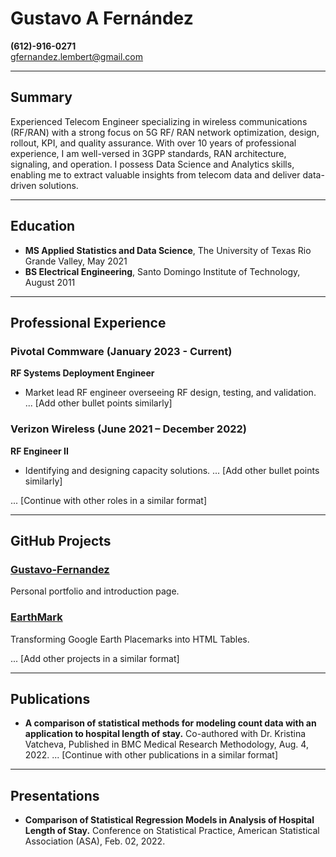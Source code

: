 # Gustavo A Fernández 

 **(612)-916-0271**  
 [gfernandez.lembert@gmail.com](mailto:gfernandez.lembert@gmail.com)

---

## Summary

Experienced Telecom Engineer specializing in wireless communications (RF/RAN) with a strong focus on 5G RF/ RAN network optimization, design, rollout, KPI, and quality assurance. With over 10 years of professional experience, I am well-versed in 3GPP standards, RAN architecture, signaling, and operation. I possess Data Science and Analytics skills, enabling me to extract valuable insights from telecom data and deliver data-driven solutions.

---

## Education

- **MS Applied Statistics and Data Science**, The University of Texas Rio Grande Valley, May 2021
- **BS Electrical Engineering**, Santo Domingo Institute of Technology, August 2011

---

## Professional Experience

### Pivotal Commware (January 2023 - Current)
**RF Systems Deployment Engineer**  
- Market lead RF engineer overseeing RF design, testing, and validation.
... [Add other bullet points similarly]

### Verizon Wireless (June 2021 – December 2022)
**RF Engineer II**  
- Identifying and designing capacity solutions.
... [Add other bullet points similarly]

... [Continue with other roles in a similar format]

---

## GitHub Projects

### [Gustavo-Fernandez](https://github.com/gustavofernandezlembert/Gustavo-Fernandez)
Personal portfolio and introduction page.

### [EarthMark](https://github.com/gustavofernandezlembert/Placemarks.KML_TO_HTML)
Transforming Google Earth Placemarks into HTML Tables.

... [Add other projects in a similar format]

---

## Publications

- **A comparison of statistical methods for modeling count data with an application to hospital length of stay.** Co-authored with Dr. Kristina Vatcheva, Published in BMC Medical Research Methodology, Aug. 4, 2022.
... [Continue with other publications in a similar format]

---

## Presentations

- **Comparison of Statistical Regression Models in Analysis of Hospital Length of Stay.** Conference on Statistical Practice, American Statistical Association (ASA), Feb. 02, 2022.
